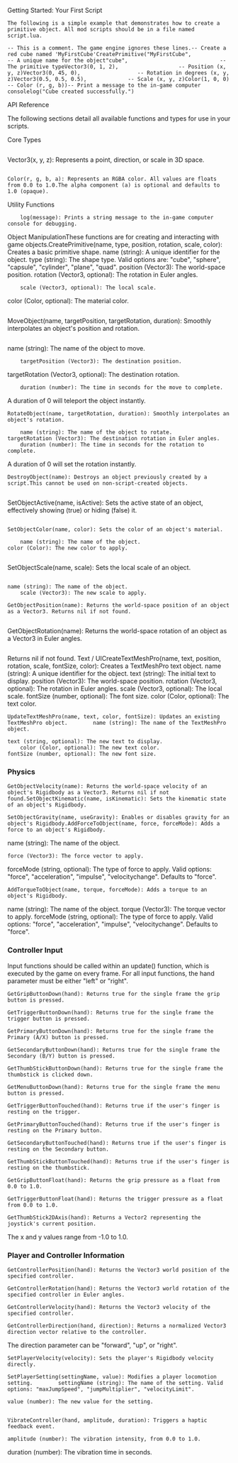 Getting Started: Your First Script

```
The following is a simple example that demonstrates how to create a primitive object. All mod scripts should be in a file named script.lua.

-- This is a comment. The game engine ignores these lines.-- Create a red cube named 'MyFirstCube'CreatePrimitive("MyFirstCube",                      -- A unique name for the object"cube",                             -- The primitive typeVector3(0, 1, 2),                   -- Position (x, y, z)Vector3(0, 45, 0),                  -- Rotation in degrees (x, y, z)Vector3(0.5, 0.5, 0.5),             -- Scale (x, y, z)Color(1, 0, 0)                      -- Color (r, g, b))-- Print a message to the in-game computer consolelog("Cube created successfully.")
```

API Reference

The following sections detail all available functions and types for use in your scripts.

Core Types

```
```
Vector3(x, y, z): Represents a point, direction, or scale in 3D space.
```
```
```
Color(r, g, b, a): Represents an RGBA color. All values are floats from 0.0 to 1.0.The alpha component (a) is optional and defaults to 1.0 (opaque).
```
Utility Functions

```
    log(message): Prints a string message to the in-game computer console for debugging.
```
Object ManipulationThese functions are for creating and interacting with game objects.CreatePrimitive(name, type, position, rotation, scale, color): Creates a basic primitive shape.
        name (string): A unique identifier for the object.
type (string): The shape type.
Valid options are: "cube", "sphere", "capsule", "cylinder", "plane", "quad".
        position (Vector3): The world-space position.
rotation (Vector3, optional): The rotation in Euler angles.

        scale (Vector3, optional): The local scale.
color (Color, optional): The material color.

```
```
MoveObject(name, targetPosition, targetRotation, duration): Smoothly interpolates an object's position and rotation.
```
```
name (string): The name of the object to move.

        targetPosition (Vector3): The destination position.
targetRotation (Vector3, optional): The destination rotation.

        duration (number): The time in seconds for the move to complete.
 A duration of 0 will teleport the object instantly.
```
RotateObject(name, targetRotation, duration): Smoothly interpolates an object's rotation.
```
        name (string): The name of the object to rotate.
    targetRotation (Vector3): The destination rotation in Euler angles.
        duration (number): The time in seconds for the rotation to complete.
 A duration of 0 will set the rotation instantly.
```
DestroyObject(name): Destroys an object previously created by a script.This cannot be used on non-script-created objects.
```
```
```
SetObjectActive(name, isActive): Sets the active state of an object, effectively showing (true) or hiding (false) it.
```
```
```
SetObjectColor(name, color): Sets the color of an object's material.
```
        name (string): The name of the object.
    color (Color): The new color to apply.

```
```
SetObjectScale(name, scale): Sets the local scale of an object.
```
```
    name (string): The name of the object.
        scale (Vector3): The new scale to apply.
```
GetObjectPosition(name): Returns the world-space position of an object as a Vector3. Returns nil if not found.
```
```
```
GetObjectRotation(name): Returns the world-space rotation of an object as a Vector3 in Euler angles.
```
```
 Returns nil if not found.
Text / UICreateTextMeshPro(name, text, position, rotation, scale, fontSize, color): Creates a TextMeshPro text object.        name (string): A unique identifier for the object.
    text (string): The initial text to display.
        position (Vector3): The world-space position.
    rotation (Vector3, optional): The rotation in Euler angles.
        scale (Vector3, optional): The local scale.
    fontSize (number, optional): The font size.
        color (Color, optional): The text color.
```
UpdateTextMeshPro(name, text, color, fontSize): Updates an existing TextMeshPro object.        name (string): The name of the TextMeshPro object.
```
    text (string, optional): The new text to display.
        color (Color, optional): The new text color.
    fontSize (number, optional): The new font size.

### Physics
```
GetObjectVelocity(name): Returns the world-space velocity of an object's Rigidbody as a Vector3. Returns nil if not found.SetObjectKinematic(name, isKinematic): Sets the kinematic state of an object's Rigidbody.
```

```
SetObjectGravity(name, useGravity): Enables or disables gravity for an object's Rigidbody.AddForceToObject(name, force, forceMode): Adds a force to an object's Rigidbody.
```
name (string): The name of the object.

    force (Vector3): The force vector to apply.

forceMode (string, optional): The type of force to apply. Valid options: "force", "acceleration", "impulse", "velocitychange". Defaults to "force".

```
AddTorqueToObject(name, torque, forceMode): Adds a torque to an object's Rigidbody.
```
name (string): The name of the object.
    torque (Vector3): The torque vector to apply.
forceMode (string, optional): The type of force to apply. Valid options: "force", "acceleration", "impulse", "velocitychange". Defaults to "force".

### Controller Input

Input functions should be called within an update() function, which is executed by the game on every frame.
 For all input functions, the hand parameter must be either "left" or "right".

```
GetGripButtonDown(hand): Returns true for the single frame the grip button is pressed.
```
```
GetTriggerButtonDown(hand): Returns true for the single frame the trigger button is pressed.
```

```
GetPrimaryButtonDown(hand): Returns true for the single frame the Primary (A/X) button is pressed.
```

```
GetSecondaryButtonDown(hand): Returns true for the single frame the Secondary (B/Y) button is pressed.
```

```
GetThumbStickButtonDown(hand): Returns true for the single frame the thumbstick is clicked down.
```

```
GetMenuButtonDown(hand): Returns true for the single frame the menu button is pressed.
```

```
GetTriggerButtonTouched(hand): Returns true if the user's finger is resting on the trigger.
```

```
GetPrimaryButtonTouched(hand): Returns true if the user's finger is resting on the Primary button.
```

```
GetSecondaryButtonTouched(hand): Returns true if the user's finger is resting on the Secondary button.
```

```
GetThumbStickButtonTouched(hand): Returns true if the user's finger is resting on the thumbstick.
```

```
GetGripButtonFloat(hand): Returns the grip pressure as a float from 0.0 to 1.0.
```

```
GetTriggerButtonFloat(hand): Returns the trigger pressure as a float from 0.0 to 1.0.
```

```
GetThumbStick2DAxis(hand): Returns a Vector2 representing the joystick's current position.
```
The x and y values range from -1.0 to 1.0.
### Player and Controller Information

```
GetControllerPosition(hand): Returns the Vector3 world position of the specified controller.
```

```
GetControllerRotation(hand): Returns the Vector3 world rotation of the specified controller in Euler angles.
```

```
GetControllerVelocity(hand): Returns the Vector3 velocity of the specified controller.
```

```
GetControllerDirection(hand, direction): Returns a normalized Vector3 direction vector relative to the controller.
```
The direction parameter can be "forward", "up", or "right".
```
SetPlayerVelocity(velocity): Sets the player's Rigidbody velocity directly.
```

```
SetPlayerSetting(settingName, value): Modifies a player locomotion setting.        settingName (string): The name of the setting. Valid options: "maxJumpSpeed", "jumpMultiplier", "velocityLimit".
```
    value (number): The new value for the setting.

```
```
```
VibrateController(hand, amplitude, duration): Triggers a haptic feedback event.
```
```
amplitude (number): The vibration intensity, from 0.0 to 1.0.
```
duration (number): The vibration time in seconds.
